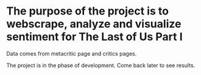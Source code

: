 # The purpose of the project is to webscrape, analyze and visualize sentiment for The Last of Us Part I


Data comes from metacritic page and critics pages.


The project is in the phase of development. Come back later to see results.
